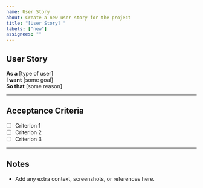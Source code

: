 ```yaml
---
name: User Story
about: Create a new user story for the project
title: "[User Story] "
labels: ["new"]
assignees: ""
---
```


## User Story

**As a** [type of user]  
**I want** [some goal]  
**So that** [some reason]  

---

## Acceptance Criteria

- [ ] Criterion 1  
- [ ] Criterion 2  
- [ ] Criterion 3  

---

## Notes
- Add any extra context, screenshots, or references here.
